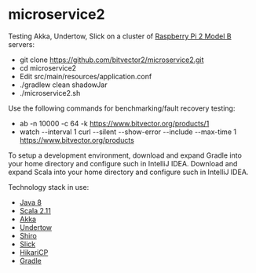 # microservice2

Testing Akka, Undertow, Slick on a cluster of
[Raspberry Pi 2 Model B](https://www.raspberrypi.org/products/raspberry-pi-2-model-b/) servers:

* git clone https://github.com/bitvector2/microservice2.git
* cd microservice2
* Edit src/main/resources/application.conf
* ./gradlew clean shadowJar
* ./microservice2.sh

Use the following commands for benchmarking/fault recovery testing:

* ab -n 10000 -c 64 -k https://www.bitvector.org/products/1
* watch --interval 1 curl --silent --show-error --include --max-time 1 https://www.bitvector.org/products

To setup a development environment, download and expand Gradle into your home directory and configure such in
IntelliJ IDEA.  Download and expand Scala into your home directory and configure such in IntelliJ IDEA.

Technology stack in use:

* [Java 8](http://www.oracle.com/technetwork/java/javase/downloads/index.html)
* [Scala 2.11](http://scala-lang.org/)
* [Akka](http://akka.io/)
* [Undertow](http://undertow.io/)
* [Shiro](http://shiro.apache.org/)
* [Slick](http://slick.typesafe.com/)
* [HikariCP](http://brettwooldridge.github.io/HikariCP/)
* [Gradle](http://gradle.org/)
